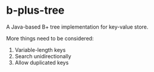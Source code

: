 b-plus-tree
===========

A Java-based B+ tree implementation for key-value store.

More things need to be considered:
1. Variable-length keys
2. Search unidirectionally
3. Allow duplicated keys
